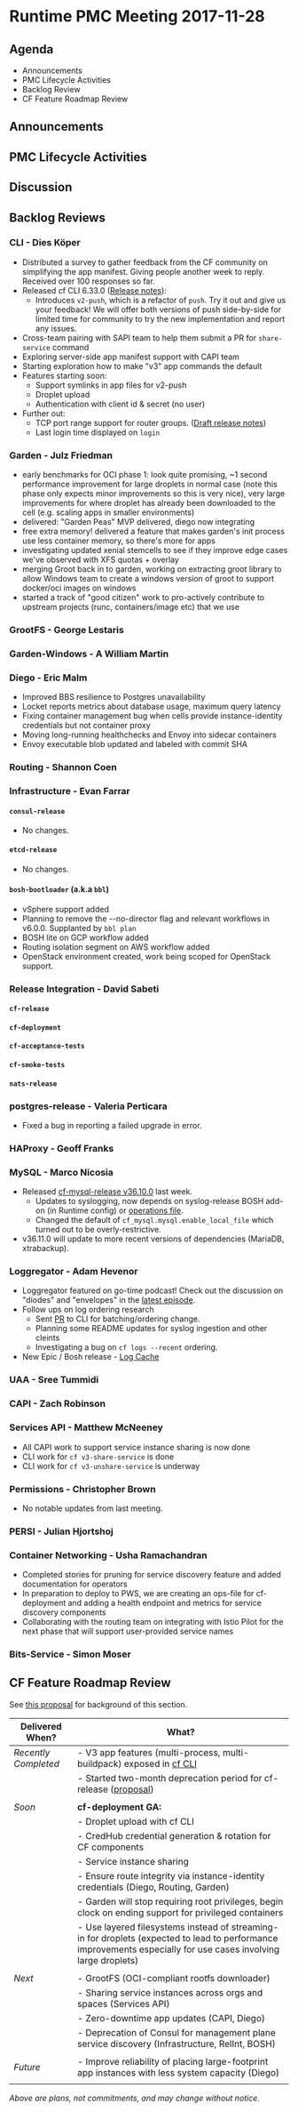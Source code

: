 # Runtime PMC Meeting 2017-11-28

## Agenda

* Announcements
* PMC Lifecycle Activities
* Backlog Review
* CF Feature Roadmap Review


## Announcements


## PMC Lifecycle Activities


## Discussion


## Backlog Reviews

### CLI - Dies Köper
- Distributed a survey to gather feedback from the CF community on simplifying the app manifest. Giving people another week to reply. Received over 100 responses so far.
- Released cf CLI 6.33.0 ([Release notes](https://github.com/cloudfoundry/cli/releases/tag/v6.33.0)):
  - Introduces `v2-push`, which is a refactor of `push`. Try it out and give us your feedback!
    We will offer both versions of push side-by-side for limited time for community to try the new implementation and report any issues.
- Cross-team pairing with SAPI team to help them submit a PR for `share-service` command
- Exploring server-side app manifest support with CAPI team
- Starting exploration how to make "v3" app commands the default
- Features starting soon:
  - Support symlinks in app files for v2-push
  - Droplet upload
  - Authentication with client id & secret (no user)
- Further out:
  - TCP port range support for router groups. ([Draft release notes](https://www.pivotaltracker.com/story/show/143621081))
  - Last login time displayed on `login`


### Garden - Julz Friedman

  - early benchmarks for OCI phase 1: look quite promising, ~1 second performance improvement for large droplets in normal case (note this phase only expects minor improvements so this is very nice), very large improvements for where droplet has already been downloaded to the cell (e.g. scaling apps in smaller environments)
  - delivered: "Garden Peas" MVP delivered, diego now integrating
  - free extra memory! delivered a feature that makes garden's init process use less container memory, so there's more for apps
  - investigating updated xenial stemcells to see if they improve edge cases we've observed with XFS quotas + overlay
  - merging Groot back in to garden, working on extracting groot library to allow Windows team to create a windows version of groot to support docker/oci images on windows
  - started a track of "good citizen" work to pro-actively contribute to upstream projects (runc, containers/image etc) that we use

### GrootFS - George Lestaris


### Garden-Windows - A William Martin


### Diego - Eric Malm

- Improved BBS resilience to Postgres unavailability
- Locket reports metrics about database usage, maximum query latency
- Fixing container management bug when cells provide instance-identity credentials but not container proxy
- Moving long-running healthchecks and Envoy into sidecar containers
- Envoy executable blob updated and labeled with commit SHA


### Routing - Shannon Coen


### Infrastructure - Evan Farrar

#### `consul-release`
* No changes.

#### `etcd-release`
* No changes.

#### `bosh-bootloader` (a.k.a `bbl`)
* vSphere support added
* Planning to remove the --no-director flag and relevant workflows in v6.0.0. Supplanted by `bbl plan`
* BOSH lite on GCP workflow added
* Routing isolation segment on AWS workflow added
* OpenStack environment created, work being scoped for OpenStack support.

### Release Integration - David Sabeti

#### `cf-release`

#### `cf-deployment`

#### `cf-acceptance-tests`

#### `cf-smoke-tests`

#### `nats-release`

### postgres-release - Valeria Perticara

- Fixed a bug in reporting a failed upgrade in error.

### HAProxy - Geoff Franks

### MySQL - Marco Nicosia

- Released [cf-mysql-release v36.10.0](https://github.com/cloudfoundry/cf-mysql-release/releases/tag/v36.10.0) last week.
  - Updates to syslogging, now depends on syslog-release BOSH add-on (in Runtime config) or [operations file](https://github.com/cloudfoundry/cf-mysql-deployment/blob/v36.10.0/operations/enable-syslog.yml).
  - Changed the default of `cf_mysql.mysql.enable_local_file` which turned out to be overly-restrictive.
- v36.11.0 will update to more recent versions of dependencies (MariaDB, xtrabackup).

### Loggregator - Adam Hevenor
- Loggregator featured on go-time podcast! Check out the discussion on "diodes" and "envelopes" in the [latest episode](https://changelog.com/gotime/61).
- Follow ups on log ordering research 
   - Sent [PR](https://github.com/cloudfoundry/cli/pull/1273) to CLI for batching/ordering change. 
   - Planning some README updates for syslog ingestion and other cleints
   - Investigating a bug on `cf logs --recent` ordering. 
- New Epic / Bosh release - [Log Cache](https://github.com/cloudfoundry-incubator/log-cache-release)   

### UAA - Sree Tummidi

### CAPI - Zach Robinson

### Services API - Matthew McNeeney

- All CAPI work to support service instance sharing is now done
- CLI work for `cf v3-share-service` is done
- CLI work for `cf v3-unshare-service` is underway

### Permissions - Christopher Brown

* No notable updates from last meeting.

### PERSI - Julian Hjortshoj

### Container Networking - Usha Ramachandran
- Completed stories for pruning for service discovery feature and added documentation for operators
- In preparation to deploy to PWS, we are creating an ops-file for cf-deployment and adding a health endpoint and metrics for service discovery components
- Collaborating with the routing team on integrating with Istio Pilot for the next phase that will support user-provided service names

### Bits-Service - Simon Moser


## CF Feature Roadmap Review

See [this proposal](https://docs.google.com/document/d/1K7t_p_NT2F7_Dk3eiv7_g1v3rzFE2GLbTQZTY_V-Les/edit#) for background of this section.

Delivered When? | What?
------|------
*Recently Completed* | - V3 app features (multi-process, multi-buildpack) exposed in [cf CLI](https://github.com/cloudfoundry/cli/releases/tag/v6.32.0)
|| - Started two-month deprecation period for cf-release ([proposal](https://docs.google.com/document/d/1KLl4UIQbl92SvYom4fO-LcEoMK1D45KmjA988MwnOR4/edit?usp=sharing))
||
*Soon* | **cf-deployment GA:**
|| - Droplet upload with cf CLI
|| - CredHub credential generation & rotation for CF components
|| - Service instance sharing
|| - Ensure route integrity via instance-identity credentials (Diego, Routing, Garden)
|| - Garden will stop requiring root privileges, begin clock on ending support for privileged containers
|| - Use layered filesystems instead of streaming-in for droplets (expected to lead to performance improvements especially for use cases involving large droplets)
||
*Next* | - GrootFS (OCI-compliant rootfs downloader)
|| - Sharing service instances across orgs and spaces (Services API)
|| - Zero-downtime app updates (CAPI, Diego)
|| - Deprecation of Consul for management plane service discovery (Infrastructure, RelInt, BOSH)
||
*Future* | - Improve reliability of placing large-footprint app instances with less system capacity (Diego)
||

*Above are plans, not commitments, and may change without notice.*
